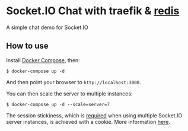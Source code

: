 # Socket.IO Chat with traefik & [redis](https://redis.io/)

A simple chat demo for Socket.IO

## How to use

Install [Docker Compose](https://docs.docker.com/compose/install/), then:

```
$ docker-compose up -d
```

And then point your browser to `http://localhost:3000`.

You can then scale the server to multiple instances:

```
$ docker-compose up -d --scale=server=7
```

The session stickiness, which is [required](https://socket.io/docs/v3/using-multiple-nodes/) when using multiple Socket.IO server instances, is achieved with a cookie. More information [here](https://doc.traefik.io/traefik/v2.0/routing/services/#sticky-sessions).
